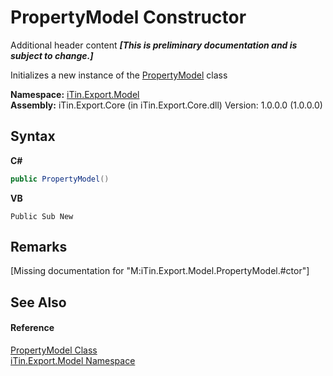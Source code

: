 # PropertyModel Constructor 
Additional header content _**\[This is preliminary documentation and is subject to change.\]**_

Initializes a new instance of the <a href="ea642bed-24ba-ed0b-e981-9c4e7b2cde82">PropertyModel</a> class

**Namespace:**&nbsp;<a href="ef57ffcc-e95e-b212-5a46-9aa6f5a3511f">iTin.Export.Model</a><br />**Assembly:**&nbsp;iTin.Export.Core (in iTin.Export.Core.dll) Version: 1.0.0.0 (1.0.0.0)

## Syntax

**C#**<br />
``` C#
public PropertyModel()
```

**VB**<br />
``` VB
Public Sub New
```


## Remarks
\[Missing <remarks> documentation for "M:iTin.Export.Model.PropertyModel.#ctor"\]

## See Also


#### Reference
<a href="ea642bed-24ba-ed0b-e981-9c4e7b2cde82">PropertyModel Class</a><br /><a href="ef57ffcc-e95e-b212-5a46-9aa6f5a3511f">iTin.Export.Model Namespace</a><br />
